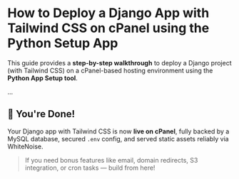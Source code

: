 # How to Deploy a Django App with Tailwind CSS on cPanel using the Python Setup App

This guide provides a **step-by-step walkthrough** to deploy a Django project (with Tailwind CSS) on a cPanel-based hosting environment using the **Python App Setup tool**.

...

## 🏑 You're Done!

Your Django app with Tailwind CSS is now **live on cPanel**, fully backed by a MySQL database, secured `.env` config, and served static assets reliably via WhiteNoise.

> If you need bonus features like email, domain redirects, S3 integration, or cron tasks — build from here!
